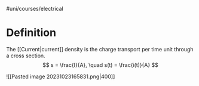 #uni/courses/electrical 

# Definition

The [[Current|current]] density is the charge transport per time unit through a cross section.
$$
s = \frac{I}{A}, \quad s(t) = \frac{i(t)}{A}
$$

![[Pasted image 20231023165831.png|400]]
